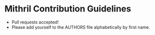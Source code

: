 Mithril Contribution Guidelines
===============================

 - Pull requests accepted!
 - Please add yourself to the AUTHORS file alphabetically by first name.
